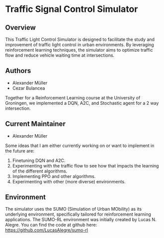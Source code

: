 # Traffic Signal Control Simulator

## Overview
This Traffic Light Control Simulator is designed to facilitate the study and improvement of traffic light control in urban environments. By leveraging reinforcement learning techniques, the simulator aims to optimize traffic flow and reduce vehicle waiting time at intersections.

## Authors
- Alexander Müller
- Cezar Bulancea

Together for a Reinforcement Learning course at the University of Groningen, we implemented a DQN, A2C, and Stochastic agent for a 2 way intersection. 

## Current Maintainer
- Alexander Müller

Some ideas that I am either currently working on or want to implement in the future are:
1. Finetuning DQN and A2C.
2. Experimenting with the traffic flow to see how that impacts the learning of the different algorithms.
3. Implementing PPO and other algorithms.
4. Experimenting with other (more diverse) environments.

## Environment
The simulator uses the SUMO (Simulation of Urban MObility) as its underlying environment, specifically tailored for reinforcement learning applications. The SUMO-RL environment was initially created by Lucas N. Alegre. You can find the code at github here: https://github.com/LucasAlegre/sumo-rl



